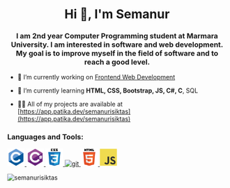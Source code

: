 <h1 align="center">Hi 👋, I'm Semanur</h1>
<h3 align="center">I am 2nd year Computer Programming student at Marmara University. I am interested in software and web development. My goal is to improve myself in the field of software and to reach a good level.</h3>

- 🔭 I’m currently working on [Frontend Web Development](https://app.patika.dev/paths/baslangic-seviye-frontend-web-development-patikasi)

- 🌱 I’m currently learning **HTML, CSS, Bootstrap, JS, C#, C**, SQL

- 👨‍💻 All of my projects are available at [https://app.patika.dev/semanurisiktas](https://app.patika.dev/semanurisiktas)

<h3 align="left">Languages and Tools:</h3>
<p align="left"> <a href="https://www.cprogramming.com/" target="_blank" rel="noreferrer"> <img src="https://raw.githubusercontent.com/devicons/devicon/master/icons/c/c-original.svg" alt="c" width="40" height="40"/> </a> <a href="https://www.w3schools.com/cs/" target="_blank" rel="noreferrer"> <img src="https://raw.githubusercontent.com/devicons/devicon/master/icons/csharp/csharp-original.svg" alt="csharp" width="40" height="40"/> </a> <a href="https://www.w3schools.com/css/" target="_blank" rel="noreferrer"> <img src="https://raw.githubusercontent.com/devicons/devicon/master/icons/css3/css3-original-wordmark.svg" alt="css3" width="40" height="40"/> </a> <a href="https://git-scm.com/" target="_blank" rel="noreferrer"> <img src="https://www.vectorlogo.zone/logos/git-scm/git-scm-icon.svg" alt="git" width="40" height="40"/> </a> <a href="https://www.w3.org/html/" target="_blank" rel="noreferrer"> <img src="https://raw.githubusercontent.com/devicons/devicon/master/icons/html5/html5-original-wordmark.svg" alt="html5" width="40" height="40"/> </a> <a href="https://developer.mozilla.org/en-US/docs/Web/JavaScript" target="_blank" rel="noreferrer"> <img src="https://raw.githubusercontent.com/devicons/devicon/master/icons/javascript/javascript-original.svg" alt="javascript" width="40" height="40"/> </a> </p>

<p><img align="center" src="https://github-readme-stats.vercel.app/api/top-langs?username=semanurisiktas&show_icons=true&locale=en&layout=compact" alt="semanurisiktas" /></p> 

